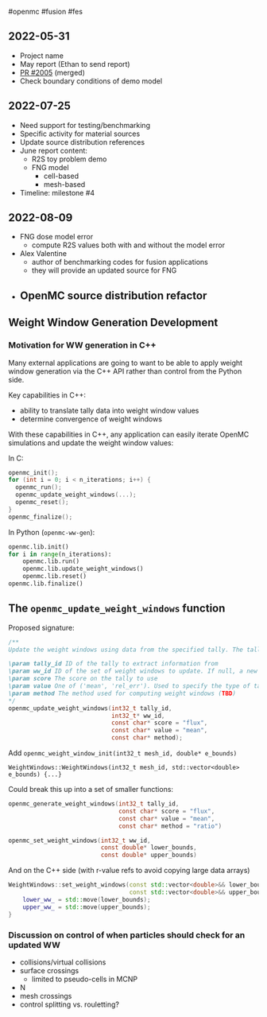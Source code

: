 #openmc #fusion #fes

## 2022-05-31
  - Project name
  - May report (Ethan to send report)
  - [PR #2005](https://github.com/openmc-dev/openmc/pull/2005) (merged)
  - Check boundary conditions of demo model

## 2022-07-25
  - Need support for testing/benchmarking
  - Specific activity for material sources
  - Update source distribution references
  - June report content:
	  - R2S toy problem demo
	  - FNG model
		  - cell-based 
		  - mesh-based
  - Timeline: milestone #4

## 2022-08-09
  - FNG dose model error
	  - compute R2S values both with and without the model error
  - Alex Valentine
	  - author of benchmarking codes for fusion applications
	  - they will provide an updated source for FNG
  - OpenMC source distribution refactor
	  - 

## Weight Window Generation Development

### Motivation for WW generation in C++
Many external applications are going to want to be able to apply weight window generation via the C++ API rather than control from the Python side.

Key capabilities in C++:
 - ability to translate tally data into weight window values
 - determine convergence of weight windows

With these capabilities in C++, any application can easily iterate OpenMC simulations and update the weight window values:

In C:

```c
openmc_init();
for (int i = 0; i < n_iterations; i++) {
  openmc_run();
  openmc_update_weight_windows(...);
  openmc_reset();
}
openmc_finalize();
```

In Python (`openmc-ww-gen`):

```Python
openmc.lib.init()
for i in range(n_iterations):
    openmc.lib.run()
    openmc.lib.update_weight_windows()
    openmc.lib.reset()
openmc.lib.finalize()
```

## The `openmc_update_weight_windows` function

Proposed signature:

```C
/**
Update the weight windows using data from the specified tally. The tally is required to have a MeshFilter applied. An EnergyFilter may also optionally be present.

\param tally_id ID of the tally to extract information from
\param ww_id ID of the set of weight windows to update. If null, a new weight winow class will be created.
\param score The score on the tally to use
\param value One of ('mean', 'rel_err'). Used to specify the type of tally information used when computing weight windows.
\param method The method used for computing weight windows (TBD)
*/
openmc_update_weight_windows(int32_t tally_id,
							 int32_t* ww_id,
							 const char* score = "flux",
							 const char* value = "mean",
							 const char* method);
```

Add `openmc_weight_window_init(int32_t mesh_id, double* e_bounds)`

`WeightWindows::WeightWindows(int32_t mesh_id, std::vector<double> e_bounds) {...}`


Could break this up into a set of smaller functions:

```c
openmc_generate_weight_windows(int32_t tally_id, 
							   const char* score = "flux",
							   const char* value = "mean",
							   const char* method = "ratio")
```

```c
openmc_set_weight_windows(int32_t ww_id,
						  const double* lower_bounds,
						  const double* upper_bounds)
```

And on the C++ side (with r-value refs to avoid copying large data arrays)
```c++
WeightWindows::set_weight_windows(const std::vector<double>&& lower_bounds,
								  const std::vector<double>&& upper_bounds) {
	lower_ww_ = std::move(lower_bounds);
	upper_ww_ = std::move(upper_bounds);
}
```


### Discussion on control of when particles should check for an updated WW
  - collisions/virtual collisions
  - surface crossings
	  - limited to pseudo-cells in MCNP
  - N 
  - mesh crossings
  - control splitting vs. rouletting?
